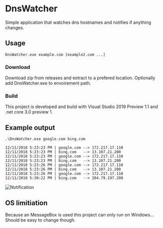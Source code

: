 # DnsWatcher
Simple application that watches dns hostnames and notifies if anything changes. 

## Usage
`DnsWatcher.exe example.com [example2.com ...]`
### Download
Download zip from releases and extract to a prefered location. Optionally add DnsWatcher.exe to envoirement path.

### Build
This project is developed and build with Visual Studio 2019 Preview 1.1 and .net core 3.0 preview 1.

## Example output

    .\DnsWatcher.exe google.com bing.com
    
    12/11/2018 5:23:23 PM | google.com --> 172.217.17.110
    12/11/2018 5:23:23 PM | bing.com   --> 13.107.21.200
    12/11/2018 5:23:23 PM | google.com --> 172.217.17.110
    12/11/2018 5:23:23 PM | bing.com   --> 13.107.21.200    
    12/11/2018 5:23:26 PM | google.com --> 172.217.17.110
    12/11/2018 5:23:26 PM | bing.com   --> 13.107.21.200
    12/11/2018 5:23:26 PM | google.com --> 172.217.17.110
    12/11/2018 5:30:22 PM | bing.com   --> 204.79.197.200

![Notification](https://user-images.githubusercontent.com/7996369/49814741-956b5480-fd6a-11e8-848d-9ec124093dc7.png)

## OS limitiation 
Because an MessageBox is used this project can only run on Windows... Should be easy to change though.
